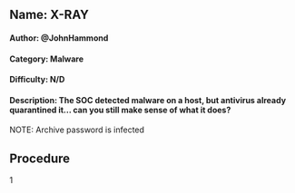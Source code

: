## Name: X-RAY
#### Author: @JohnHammond
#### Category: Malware
#### Difficulty: N/D
#### Description: The SOC detected malware on a host, but antivirus already quarantined it... can you still make sense of what it does?

NOTE: Archive password is infected

## Procedure
1
